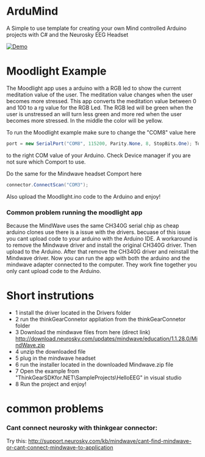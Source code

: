 # ArduMind
A Simple to use template for creating your own Mind controlled Arduino projects with C# and the Neurosky EEG Headset

[![Demo](https://img.youtube.com/vi/kbzIDT0Aby8/0.jpg)](https://www.youtube.com/watch?v=kbzIDT0Aby8)

# Moodlight Example
The Moodlight app uses a arduino with a RGB led to show the current meditation value of the user. The meditation value changes when the user becomes more stressed. This app converts the meditation value between 0 and 100 to a rg value for the RGB Led. The RGB led will be green when the user is unstressed an will turn less green and more red when the user becomes more stressed. In the middle the color will be yellow.

To run the Moodlight example make sure to change the "COM8" value here  
```csharp
port = new SerialPort("COM8", 115200, Parity.None, 8, StopBits.One); To the rigt value of 
```
to the right COM value of your Arduino. Check Device manager if you are not sure which Comport to use.

Do the same for the Mindwave headset Comport here
```csharp
connector.ConnectScan("COM3");
```
Also upload the Moodlight.ino code to the Arduino and enjoy!

### Common problem running the moodlight app
Because the MindWave uses the same CH340G serial chip as cheap arduino clones use there is a issue with the drivers. becuase of this issue you cant upload code to your arduino with the Arduino IDE. A workaround is to remove the Mindwave driver and install the original CH340G driver. Then upload to the Arduino. After that remove the CH340G driver and reinstall the Mindwave driver. Now you can run the app with both the arduino and the mindwave adapter connected to the computer. They work fine together you only cant upload code to the Arduino. 


# Short instrutions

* 1 install the driver located in the Drivers folder
* 2 run the thinkGearConnetor appliation from the thinkGearConnetor folder
* 3 Download the mindwave files from here (direct link) http://download.neurosky.com/updates/mindwave/education/1.1.28.0/MindWave.zip
* 4 unzip the downloaded file
* 5 plug in the mindwave headset
* 6 run the installer located in the downloaded Mindwave.zip file
* 7 Open the example from "ThinkGearSDKfor.NET\SampleProjects\HelloEEG" in visual studio
* 8 Run the project and enjoy!

# common problems
### Cant connect neurosky with thinkgear connector:

Try this:
http://support.neurosky.com/kb/mindwave/cant-find-mindwave-or-cant-connect-mindwave-to-application
